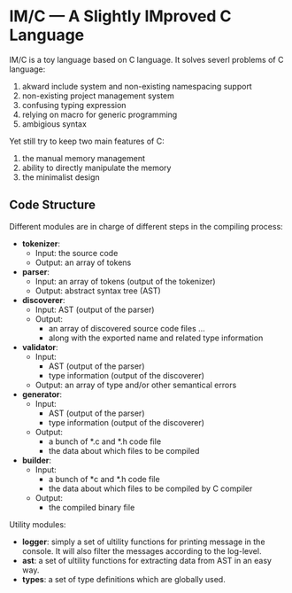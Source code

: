 # IM/C — A Slightly IMproved C Language

IM/C is a toy language based on C language. It solves severl problems of C language:

1. akward include system and non-existing namespacing support
2. non-existing project management system
3. confusing typing expression
4. relying on macro for generic programming
5. ambigious syntax

Yet still try to keep two main features of C:

1. the manual memory management
2. ability to directly manipulate the memory
3. the minimalist design

## Code Structure

Different modules are in charge of different steps in the compiling process:

* **tokenizer**:
  - Input: the source code
  - Output: an array of tokens
* **parser**:
  - Input: an array of tokens (output of the tokenizer)
  - Output: abstract syntax tree (AST)
* **discoverer**:
  - Input: AST (output of the parser)
  - Output:
    - an array of discovered source code files ...
    - along with the exported name and related type information
* **validator**:
  - Input:
    - AST (output of the parser)
    - type information (output of the discoverer)
  - Output: an array of type and/or other semantical errors
* **generator**:
  - Input:
    - AST (output of the parser)
    - type information (output of the discoverer)
  - Output:
    - a bunch of *.c and *.h code file
    - the data about which files to be compiled
* **builder**:
  - Input:
    - a bunch of *c and *.h code file
    - the data about which files to be compiled by C compiler
  - Output:
    - the compiled binary file

Utility modules:

* **logger**: simply a set of ultility functions for printing message in the console. It will also filter the messages according to the log-level.
* **ast**: a set of ultility functions for extracting data from AST in an easy way.
* **types**: a set of type definitions which are globally used.
